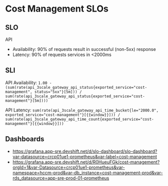 # Cost Management SLOs

## SLO
API
 * Availability:  90% of requests result in successful (non-5xx) response 
 * Latency:  90% of requests services in <2000ms 


## SLI
API Availability: `1.00 - (sum(rate(api_3scale_gateway_api_status{exported_service="cost-management", status="5xx"}[5m])) / sum(rate(api_3scale_gateway_api_status{exported_service="cost-management"}[5m])))`

API Latency:  `sum(rate(api_3scale_gateway_api_time_bucket{le="2000.0", exported_service="cost-management"}[{{window}}])) / sum(rate(api_3scale_gateway_api_time_count{exported_service="cost-management"}[{{window}}]))`

## Dashboards

- https://grafana.app-sre.devshift.net/d/slo-dashboard/slo-dashboard?var-datasource=crcp01ue1-prometheus&var-label=cost-management
- https://grafana.app-sre.devshift.net/d/R0HueuFGk/cost-management?orgId=1&var-Datasource=crcp01ue1-prometheus&var-namespace=hccm-prod&var-db_instance=cost-management-prod&var-rds_datasource=app-sre-prod-01-prometheus
